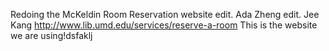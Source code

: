 Redoing the McKeldin Room Reservation website
edit. Ada Zheng
edit. Jee Kang
http://www.lib.umd.edu/services/reserve-a-room
This is the website we are using!dsfaklj